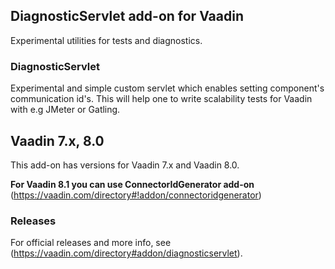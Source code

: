 ## DiagnosticServlet add-on for Vaadin

Experimental utilities for tests and diagnostics.

### DiagnosticServlet

Experimental and simple custom servlet which enables setting component's communication id's. This will help one to write scalability tests for Vaadin with e.g JMeter or Gatling.

## Vaadin 7.x, 8.0

This add-on has versions for Vaadin 7.x and Vaadin 8.0. 

**For Vaadin 8.1 you can use ConnectorIdGenerator add-on** (https://vaadin.com/directory#!addon/connectoridgenerator)

### Releases

For official releases and more info, see (https://vaadin.com/directory#addon/diagnosticservlet).